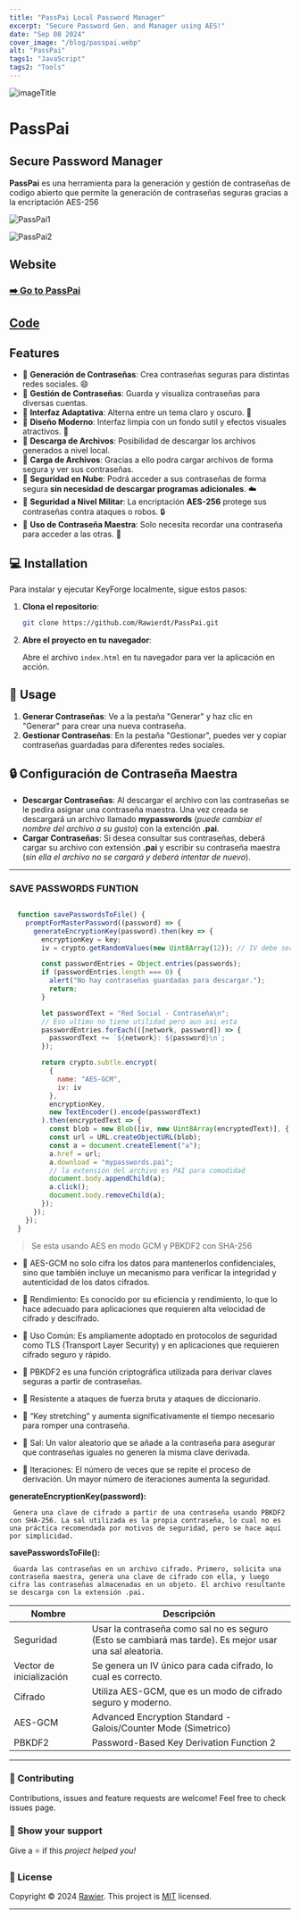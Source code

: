 ```yaml
---
title: "PassPai Local Password Manager"
excerpt: "Secure Password Gen. and Manager using AES!"
date: "Sep 08 2024"
cover_image: "/blog/passpai.webp"
alt: "PassPai"
tags1: "JavaScript"
tags2: "Tools"
---
```


![imageTitle](https://i.ibb.co/ygJ41Xk/passpaititle.jpg)

# PassPai

## Secure Password Manager

**PassPai** es una herramienta para la generación y gestión de contraseñas de codigo abierto que permite la generación de contraseñas seguras gracias a la encriptación  AES-256

![PassPai1](https://i.ibb.co/Q9w0D1t/1.png)

![PassPai2](https://i.ibb.co/gRBFQ3v/passpaiim2.png)

## Website

### [➡️ Go to PassPai](https://rawierdt.github.io/PassPai/)

## [Code](https://github.com/Rawierdt/PassPai)

## Features

* 🔵 **Generación de Contraseñas**: Crea contraseñas seguras para distintas redes sociales. 😄
* 🔵 **Gestión de Contraseñas**: Guarda y visualiza contraseñas para diversas cuentas.
* 🔵 **Interfaz Adaptativa**: Alterna entre un tema claro y oscuro. 🌸
* 🔵 **Diseño Moderno**: Interfaz limpia con un fondo sutil y efectos visuales atractivos. 🌸
* 🔵 **Descarga de Archivos**: Posibilidad de descargar los archivos generados a nivel local.
* 🔵 **Carga de Archivos**: Gracias a ello podra cargar archivos de forma segura y ver sus contraseñas.
* 🔵 **Seguridad en Nube**: Podrá acceder a sus contraseñas de forma segura **sin necesidad de descargar programas adicionales**. ☁️
* 🔵 **Seguridad a Nivel Militar**: La encriptación **AES-256** protege sus contraseñas contra ataques o robos. 🔒
* 🔵 **Uso de Contraseña Maestra**: Solo necesita recordar una contraseña para acceder a las otras. 🔑

## 💻 Installation

Para instalar y ejecutar KeyForge localmente, sigue estos pasos:

1. **Clona el repositorio**:

    ```bash
    git clone https://github.com/Rawierdt/PassPai.git
    ```

2. **Abre el proyecto en tu navegador**:

    Abre el archivo `index.html` en tu navegador para ver la aplicación en acción.

## 🎴 Usage

1. **Generar Contraseñas**: Ve a la pestaña "Generar" y haz clic en "Generar" para crear una nueva contraseña.
2. **Gestionar Contraseñas**: En la pestaña "Gestionar", puedes ver y copiar contraseñas guardadas para diferentes redes sociales.

## 🔒 Configuración de Contraseña Maestra

* **Descargar Contraseñas**: Al descargar el archivo con las contraseñas se le pedira asignar una contraseña maestra. Una vez creada se descargará un archivo llamado **mypasswords** (*puede cambiar el nombre del archivo a su gusto*) con la extención **.pai**.
* **Cargar Contraseñas**: Si desea consultar sus contraseñas, deberá cargar su archivo con extensión **.pai** y escribir su contraseña maestra (*sin ella el archivo no se cargará y deberá intentar de nuevo*).

---

### SAVE PASSWORDS FUNTION

```javascript

  function savePasswordsToFile() {
    promptForMasterPassword((password) => {
      generateEncryptionKey(password).then(key => {
        encryptionKey = key;
        iv = crypto.getRandomValues(new Uint8Array(12)); // IV debe ser único para cada cifrado

        const passwordEntries = Object.entries(passwords);
        if (passwordEntries.length === 0) {
          alert("No hay contraseñas guardadas para descargar.");
          return;
        }

        let passwordText = "Red Social - Contraseña\n";
        // Eso ultimo no tiene utilidad pero aun asi esta
        passwordEntries.forEach(([network, password]) => {
          passwordText += `${network}: ${password}\n`;
        });

        return crypto.subtle.encrypt(
          {
            name: "AES-GCM",
            iv: iv
          },
          encryptionKey,
          new TextEncoder().encode(passwordText)
        ).then(encryptedText => {
          const blob = new Blob([iv, new Uint8Array(encryptedText)], { type: "application/octet-stream" });
          const url = URL.createObjectURL(blob);
          const a = document.createElement("a");
          a.href = url;
          a.download = "mypasswords.pai";
          // la extensión del archivo es PAI para comodidad
          document.body.appendChild(a);
          a.click();
          document.body.removeChild(a);
        });
      });
    });
  }
```

> Se esta usando AES en modo GCM y PBKDF2 con SHA-256

* 🔵 AES-GCM no solo cifra los datos para mantenerlos confidenciales, sino que también incluye un mecanismo para verificar la integridad y autenticidad de los datos cifrados.
* 🔵 Rendimiento: Es conocido por su eficiencia y rendimiento, lo que lo hace adecuado para aplicaciones que requieren alta velocidad de cifrado y descifrado.
* 🔵 Uso Común: Es ampliamente adoptado en protocolos de seguridad como TLS (Transport Layer Security) y en aplicaciones que requieren cifrado seguro y rápido.

* 🔵 PBKDF2 es una función criptográfica utilizada para derivar claves seguras a partir de contraseñas.
* 🔵 Resistente a ataques de fuerza bruta y ataques de diccionario.
* 🔵 “Key stretching” y aumenta significativamente el tiempo necesario para romper una contraseña.
* 🔵 Sal: Un valor aleatorio que se añade a la contraseña para asegurar que contraseñas iguales no generen la misma clave derivada.
* 🔵 Iteraciones: El número de veces que se repite el proceso de derivación. Un mayor número de iteraciones aumenta la seguridad.

**generateEncryptionKey(password):**

```nx
 Genera una clave de cifrado a partir de una contraseña usando PBKDF2 con SHA-256. La sal utilizada es la propia contraseña, lo cual no es una práctica recomendada por motivos de seguridad, pero se hace aquí por simplicidad.
```

**savePasswordsToFile():**

```nx
 Guarda las contraseñas en un archivo cifrado. Primero, solicita una contraseña maestra, genera una clave de cifrado con ella, y luego cifra las contraseñas almacenadas en un objeto. El archivo resultante se descarga con la extensión .pai.
```

| Nombre | Descripción |
| --|--|
|Seguridad | Usar la contraseña como sal no es seguro (Esto se cambiará mas tarde). Es mejor usar una sal aleatoria. |
| Vector de inicialización | Se genera un IV único para cada cifrado, lo cual es correcto. |
| Cifrado | Utiliza AES-GCM, que es un modo de cifrado seguro y moderno. |
| AES-GCM | Advanced Encryption Standard - Galois/Counter Mode (Simetrico)|
| PBKDF2 |  Password-Based Key Derivation Function 2 |

---

### 🤝 Contributing

Contributions, issues and feature requests are welcome! Feel free to check issues page.

### 💜 Show your support

Give a ⭐️ if this *project helped you!*

### 📝 License

Copyright © 2024 [Rawier](https://rawier.vercel.app). This project is [MIT](/LICENSE) licensed.

---
